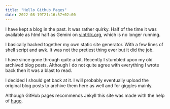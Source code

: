 ```yaml
---
title: "Hello Github Pages"
date: 2022-08-19T21:16:57+02:00
---
```

I have kept a blog in the past. It was rather quirky. Half of the time it was available as html half as Gemini on [vintrlik.org](https://vintrlik.org), which is no longer running.

I basically hacked together my own static site generator. With a few lines of shell script and awk. It was not the pretiest thing ever but it did the job.

I have since gone through quite a bit. Recently I stumbled upon my old archived blog posts. Although I do not quite agree with everything I wrote back then it was a blast to read.

I decided I should get back at it.
I will probably eventually upload the original blog posts to archive them here as well and for giggles mainly.

Although GitHub pages recommends Jekyll this site was made with the help of [hugo](https://gohugo.io).
